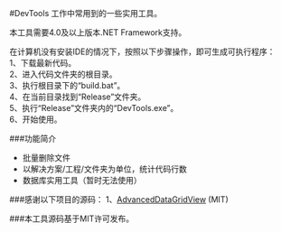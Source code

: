 #DevTools 
工作中常用到的一些实用工具。  
  
本工具需要4.0及以上版本.NET Framework支持。 
  
在计算机没有安装IDE的情况下，按照以下步骤操作，即可生成可执行程序：  
1、下载最新代码。  
2、进入代码文件夹的根目录。  
3、执行根目录下的“build.bat”。  
4、在当前目录找到“Release”文件夹。  
5、执行“Release”文件夹内的“DevTools.exe”。  
6、开始使用。  

###功能简介
* 批量删除文件
* 以解决方案/工程/文件夹为单位，统计代码行数
* 数据库实用工具（暂时无法使用）

###感谢以下项目的源码：
1、[AdvancedDataGridView](https://blogs.msdn.microsoft.com/markrideout/2006/01/08/customizing-the-datagridview-to-support-expandingcollapsing-ala-treegridview/) (MIT)

###本工具源码基于MIT许可发布。
